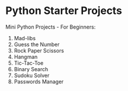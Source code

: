 # Python Starter Projects

Mini Python Projects - For Beginners:
1. Mad-libs
2. Guess the Number
3. Rock Paper Scissors
4. Hangman
5. Tic-Tac-Toe
6. Binary Search
7. Sudoku Solver
8. Passwords Manager
